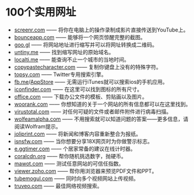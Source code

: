 # 100个实用网址
- [screenr.com](http://www.screenr.com/) —— 将你在电脑上的操作录制成影片直接传送到YouTube上。   
- [bounceapp.com](https://bounceapp.com/) —— 能够将一个网页惊醒完整的截图。   
- [goo.gl](http://goo.gl/) —— 将网站地址进行缩写并可以将网址转换成二维码。    
- [untiny.me](http://untiny.me/) —— 找到缩写网址的原始域名。   
- [localti.me](http://localti.me/) —— 能查询不止一个城市的当地时间。   
- [copypastecharacter.com](http://copypastecharacter.com/) —— 复制你键盘上没有的特殊字符。   
- [topsy.com](http://topsy.com/) —— Twitter专用搜索引擎。   
- [fb.me](http://fb.me/)/[AppStore](https://developer.apple.com/app-store/) —— 无需运行iTunes就可以搜索ios的手机应用。   
- [iconfinder.com](https://www.iconfinder.com/) —— 在这里可以找到图标的所有尺寸。   
- [office.com](https://www.office.com/) —— 下载办公文件的模板、剪贴画以及图片。   
- [woorank.com](https://www.woorank.com/) —— 你想知道的关于一个网站的所有信息都可以在这里找到。   
- [virustotal.com](http://virustotal.com/) —— 对任何可疑的文件或者邮件附件进行病毒扫描。   
- [wolfeamalpha.com](http://wolfeamalpha.com/) —— 不用搜索就可以知道问题的答案——更多信息，请阅读Wolfram提示。   
- [joliprint.com](https://joliprint.com/) —— 将新闻和博客内容重新整合为报纸。   
- [isnsfw.com](http://isnsfw.com/) —— 当你想要分享18X网页时为你做警示标志。   
- [e.ggtimer.com](http://e.ggtimer.com/) —— 个居家常备的建议在线计时器。   
- [coralcdn.org](http://coralcdn.org/) —— 帮你随机挑选数字，抛硬币。   
- [mawot.com](http://mawot.com/) —— 测试任意网站的可信任指数。   
- [viewer.zoho.com](http://viewer.zoho.com/) —— 帮你用浏览器来预览PDF文件和PPT。   
- [tubemogul.com](https://www.tubemogul.com/) —— 同时向多个视频网站上传视频。   
- [truveo.com](http://truveo.com/) —— 最佳网络视频搜索。
